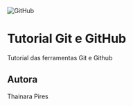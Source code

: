 ![GitHub](https://img.shields.io/github/license/thainarapires/git.e.github?style=plastic)
# Tutorial Git e GitHub 
Tutorial das ferramentas Git e Github 
## Autora 
Thainara Pires
